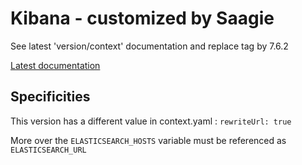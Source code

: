 # Kibana - customized by Saagie

See latest 'version/context' documentation and replace tag by 7.6.2

[Latest documentation](../kibana-7.6.2/README.md)

## Specificities

This version has a different value in context.yaml : `rewriteUrl: true`

More over the `ELASTICSEARCH_HOSTS`  variable must be referenced as `ELASTICSEARCH_URL` 